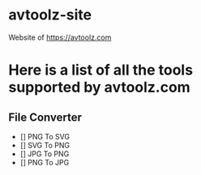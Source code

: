 # avtoolz-site

Website of https://avtoolz.com

# Here is a list of all the tools supported by avtoolz.com

## File Converter

- [] PNG To SVG
- [] SVG To PNG
- [] JPG To PNG
- [] PNG To JPG
